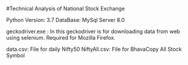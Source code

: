 #Technical Analysis of National Stock Exchange

Python Version: 3.7
DataBase: MySql Server 8.0


geckodriver.exe : In this geckodriver is for downloading data from web using selenium. Required for Mozilla Firefox.

data.csv: File for daily Nifty50
NiftyAll.csv: File for BhavaCopy All Stock Symbol 
